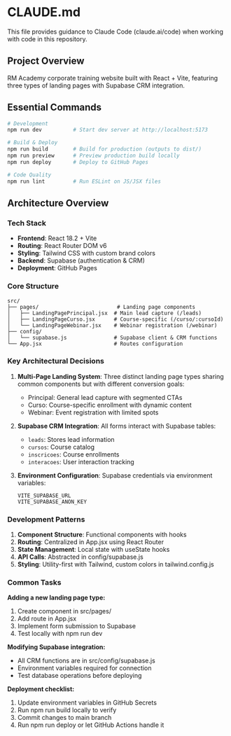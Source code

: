 # CLAUDE.md

This file provides guidance to Claude Code (claude.ai/code) when working with code in this repository.

## Project Overview

RM Academy corporate training website built with React + Vite, featuring three types of landing pages with Supabase CRM integration.

## Essential Commands

```bash
# Development
npm run dev          # Start dev server at http://localhost:5173

# Build & Deploy
npm run build        # Build for production (outputs to dist/)
npm run preview      # Preview production build locally
npm run deploy       # Deploy to GitHub Pages

# Code Quality
npm run lint         # Run ESLint on JS/JSX files
```

## Architecture Overview

### Tech Stack
- **Frontend**: React 18.2 + Vite
- **Routing**: React Router DOM v6
- **Styling**: Tailwind CSS with custom brand colors
- **Backend**: Supabase (authentication & CRM)
- **Deployment**: GitHub Pages

### Core Structure

```
src/
├── pages/                         # Landing page components
│   ├── LandingPagePrincipal.jsx  # Main lead capture (/leads)
│   ├── LandingPageCurso.jsx      # Course-specific (/curso/:cursoId)
│   └── LandingPageWebinar.jsx    # Webinar registration (/webinar)
├── config/
│   └── supabase.js               # Supabase client & CRM functions
└── App.jsx                       # Routes configuration
```

### Key Architectural Decisions

1. **Multi-Page Landing System**: Three distinct landing page types sharing common components but with different conversion goals:
   - Principal: General lead capture with segmented CTAs
   - Curso: Course-specific enrollment with dynamic content
   - Webinar: Event registration with limited spots

2. **Supabase CRM Integration**: All forms interact with Supabase tables:
   - `leads`: Stores lead information
   - `cursos`: Course catalog
   - `inscricoes`: Course enrollments
   - `interacoes`: User interaction tracking

3. **Environment Configuration**: Supabase credentials via environment variables:
   ```
   VITE_SUPABASE_URL
   VITE_SUPABASE_ANON_KEY
   ```

### Development Patterns

1. **Component Structure**: Functional components with hooks
2. **Routing**: Centralized in App.jsx using React Router
3. **State Management**: Local state with useState hooks
4. **API Calls**: Abstracted in config/supabase.js
5. **Styling**: Utility-first with Tailwind, custom colors in tailwind.config.js

### Common Tasks

**Adding a new landing page type:**
1. Create component in src/pages/
2. Add route in App.jsx
3. Implement form submission to Supabase
4. Test locally with npm run dev

**Modifying Supabase integration:**
- All CRM functions are in src/config/supabase.js
- Environment variables required for connection
- Test database operations before deploying

**Deployment checklist:**
1. Update environment variables in GitHub Secrets
2. Run npm run build locally to verify
3. Commit changes to main branch
4. Run npm run deploy or let GitHub Actions handle it